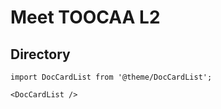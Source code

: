 ﻿---
sidebar_position: 2
sidebar_label: Meet TOOCAA L2
---
# Meet TOOCAA L2
## Directory

```mdx-code-block
import DocCardList from '@theme/DocCardList';

<DocCardList />
